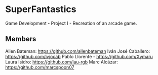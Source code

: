 # SuperFantastics
Game Development - Project I - Recreation of an arcade game.

## Members

Allen Bateman: https://github.com/allenbateman
Iván José Caballero: https://github.com/ivjocab
Pablo Llorente - https://github.com/Xymaru
Laura Isidro: https://github.com/lau-rgb
Marc Alcázar: https://github.com/marcspoon07
